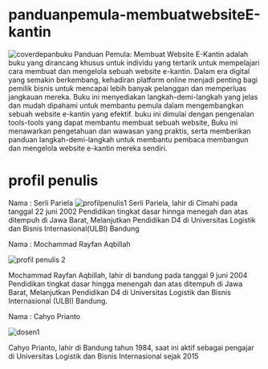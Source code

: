 # panduanpemula-membuatwebsiteE-kantin
![coverdepanbuku](https://github.com/rayfanaqbil/panduanpemula-membuatwebsiteE-kantin/assets/114634943/7eb71143-76d8-4812-8115-4df6da26c6eb)
Panduan Pemula: Membuat Website E-Kantin adalah buku yang dirancang khusus untuk individu yang tertarik untuk mempelajari cara membuat dan mengelola sebuah website e-kantin. Dalam era digital yang semakin berkembang, kehadiran platform online menjadi penting bagi pemilik bisnis untuk mencapai lebih banyak pelanggan dan memperluas jangkauan mereka. Buku ini menyediakan langkah-demi-langkah yang jelas dan mudah dipahami untuk membantu pemula dalam mengembangkan sebuah website e-kantin yang efektif. 
buku ini dimulai dengan pengenalan tools-tools yang dapat membantu membuat sebuah website,
Buku ini menawarkan pengetahuan dan wawasan yang praktis, serta memberikan panduan langkah-demi-langkah untuk membantu pembaca membangun dan mengelola website e-kantin mereka sendiri.

# profil penulis 
Nama : Serli Pariela
![profilpenulis1](https://github.com/rayfanaqbil/panduanpemula-membuatwebsiteE-kantin/assets/114634943/9913a333-2a87-4235-9e6c-81ca8199046e)
Serli Pariela, lahir di Cimahi pada tanggal 22 juni 2002 Pendidikan tingkat dasar hinnga menegah dan atas ditempuh di Jawa Barat, Melanjutkan Pendidikan D4 di Universitas Logistik dan Bisnis Internasional(ULBI) Bandung

Nama : Mochammad Rayfan Aqbillah

![profil penulis 2](https://github.com/rayfanaqbil/panduanpemula-membuatwebsiteE-kantin/assets/114634943/2241460f-319f-489c-b59c-af92a5d8fa52)

Mochammad Rayfan Aqbillah, lahir di bandung pada tanggal 9 juni 2004 Pendidikan tingkat dasar hingga menengah dan atas ditempuh di Jawa Barat, Melanjutkan Pendidikan D4 di Universitas Logistik dan Bisnis Internasional (ULBI) Bandung.

Nama : Cahyo Prianto 

![dosen1](https://github.com/rayfanaqbil/panduanpemula-membuatwebsiteE-kantin/assets/114634943/9e372c1f-2b02-4364-a3f7-97fe1f373cfe)

Cahyo Prianto, lahir di Bandung tahun 1984, saat ini aktif sebagai pengajar di Universitas Logistik dan Bisnis Internasional sejak 2015

